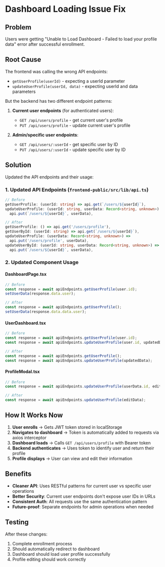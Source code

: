 # Dashboard Loading Issue Fix

## Problem

Users were getting "Unable to Load Dashboard - Failed to load your profile data" error after successful enrollment.

## Root Cause

The frontend was calling the wrong API endpoints:

- `getUserProfile(userId)` - expecting a userId parameter
- `updateUserProfile(userId, data)` - expecting userId and data parameters

But the backend has two different endpoint patterns:

1. **Current user endpoints** (for authenticated users):
   - `GET /api/users/profile` - get current user's profile
   - `PUT /api/users/profile` - update current user's profile

2. **Admin/specific user endpoints**:
   - `GET /api/users/:userId` - get specific user by ID
   - `PUT /api/users/:userId` - update specific user by ID

## Solution

Updated the API endpoints and their usage:

### 1. Updated API Endpoints (`frontend-public/src/lib/api.ts`)

```typescript
// Before
getUserProfile: (userId: string) => api.get(`/users/${userId}`),
updateUserProfile: (userId: string, userData: Record<string, unknown>) =>
  api.put(`/users/${userId}`, userData),

// After
getUserProfile: () => api.get('/users/profile'),
getUserById: (userId: string) => api.get(`/users/${userId}`),
updateUserProfile: (userData: Record<string, unknown>) =>
  api.put('/users/profile', userData),
updateUserById: (userId: string, userData: Record<string, unknown>) =>
  api.put(`/users/${userId}`, userData),
```

### 2. Updated Component Usage

#### DashboardPage.tsx

```typescript
// Before
const response = await apiEndpoints.getUserProfile(user.id);
setUserData(response.data.user);

// After
const response = await apiEndpoints.getUserProfile();
setUserData(response.data.data.user);
```

#### UserDashboard.tsx

```typescript
// Before
const response = await apiEndpoints.getUserProfile(user.id);
const response = await apiEndpoints.updateUserProfile(user.id, updatedData);

// After
const response = await apiEndpoints.getUserProfile();
const response = await apiEndpoints.updateUserProfile(updatedData);
```

#### ProfileModal.tsx

```typescript
// Before
const response = await apiEndpoints.updateUserProfile(userData.id, editData);

// After
const response = await apiEndpoints.updateUserProfile(editData);
```

## How It Works Now

1. **User enrolls** → Gets JWT token stored in localStorage
2. **Navigates to dashboard** → Token is automatically added to requests via axios interceptor
3. **Dashboard loads** → Calls `GET /api/users/profile` with Bearer token
4. **Backend authenticates** → Uses token to identify user and return their profile
5. **Profile displays** → User can view and edit their information

## Benefits

- **Cleaner API**: Uses RESTful patterns for current user vs specific user operations
- **Better Security**: Current user endpoints don't expose user IDs in URLs
- **Consistent Auth**: All requests use the same authentication pattern
- **Future-proof**: Separate endpoints for admin operations when needed

## Testing

After these changes:

1. Complete enrollment process
2. Should automatically redirect to dashboard
3. Dashboard should load user profile successfully
4. Profile editing should work correctly
